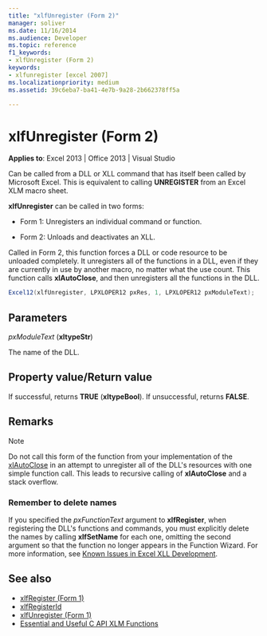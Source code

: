 ```yaml
---
title: "xlfUnregister (Form 2)"
manager: soliver
ms.date: 11/16/2014
ms.audience: Developer
ms.topic: reference
f1_keywords:
- xlfUnregister (Form 2)
keywords:
- xlfunregister [excel 2007]
ms.localizationpriority: medium
ms.assetid: 39c6eba7-ba41-4e7b-9a28-2b662378ff5a

---
```


# xlfUnregister (Form 2)

**Applies to**: Excel 2013 | Office 2013 | Visual Studio
  
Can be called from a DLL or XLL command that has itself been called by Microsoft Excel. This is equivalent to calling **UNREGISTER** from an Excel XLM macro sheet.
  
**xlfUnregister** can be called in two forms:
  
- Form 1: Unregisters an individual command or function.

- Form 2: Unloads and deactivates an XLL.

Called in Form 2, this function forces a DLL or code resource to be unloaded completely. It unregisters all of the functions in a DLL, even if they are currently in use by another macro, no matter what the use count. This function calls **xlAutoClose**, and then unregisters all the functions in the DLL.
  
```cs
Excel12(xlfUnregister, LPXLOPER12 pxRes, 1, LPXLOPER12 pxModuleText);
```

## Parameters

_pxModuleText_ (**xltypeStr**)
  
The name of the DLL.
  
## Property value/Return value

If successful, returns **TRUE** (**xltypeBool**). If unsuccessful, returns **FALSE**.
  
## Remarks

> [!NOTE]
> Do not call this form of the function from your implementation of the [xlAutoClose](xlautoclose.md) in an attempt to unregister all of the DLL's resources with one simple function call. This leads to recursive calling of **xlAutoClose** and a stack overflow.
  
### Remember to delete names

If you specified the _pxFunctionText_ argument to **xlfRegister**, when registering the DLL's functions and commands, you must explicitly delete the names by calling **xlfSetName** for each one, omitting the second argument so that the function no longer appears in the Function Wizard. For more information, see [Known Issues in Excel XLL Development](known-issues-in-excel-xll-development.md).
  
## See also

- [xlfRegister (Form 1)](xlfregister-form-1.md)
- [xlfRegisterId](xlfregisterid.md)
- [xlfUnregister (Form 1)](xlfunregister-form-1.md)
- [Essential and Useful C API XLM Functions](essential-and-useful-c-api-xlm-functions.md)
